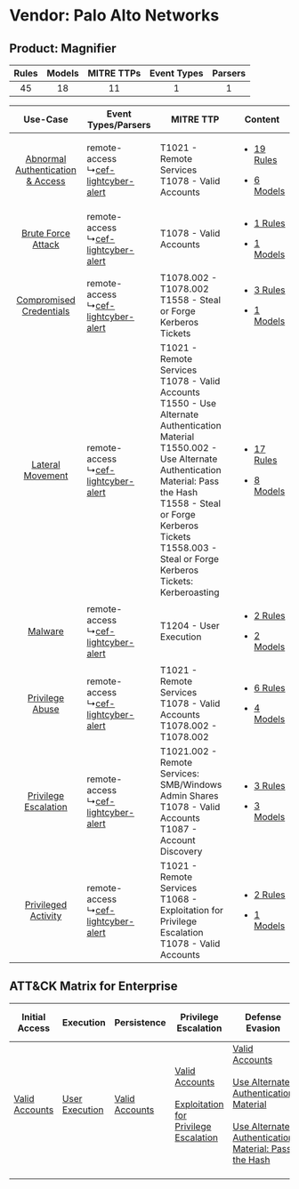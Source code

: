 Vendor: Palo Alto Networks
==========================
Product: Magnifier
------------------
| Rules | Models | MITRE TTPs | Event Types | Parsers |
|:-----:|:------:|:----------:|:-----------:|:-------:|
|  45   |   18   |     11     |      1      |    1    |

|    Use-Case    | Event Types/Parsers    | MITRE TTP    | Content    |
|:----:| ---- | ---- | ---- |
| [Abnormal Authentication & Access](../../../UseCases/uc_abnormal_authentication_&_access.md) |  remote-access<br> ↳[cef-lightcyber-alert](Ps/pC_ceflightcyberalert.md)<br> | T1021 - Remote Services<br>T1078 - Valid Accounts<br>    | [<ul><li>19 Rules</li></ul><ul><li>6 Models</li></ul>](RM/r_m_palo_alto_networks_magnifier_Abnormal_Authentication_&_Access.md) |
|    [Brute Force Attack](../../../UseCases/uc_brute_force_attack.md)    |  remote-access<br> ↳[cef-lightcyber-alert](Ps/pC_ceflightcyberalert.md)<br> | T1078 - Valid Accounts<br>    | [<ul><li>1 Rules</li></ul><ul><li>1 Models</li></ul>](RM/r_m_palo_alto_networks_magnifier_Brute_Force_Attack.md)    |
|          [Compromised Credentials](../../../UseCases/uc_compromised_credentials.md)          |  remote-access<br> ↳[cef-lightcyber-alert](Ps/pC_ceflightcyberalert.md)<br> | T1078.002 - T1078.002<br>T1558 - Steal or Forge Kerberos Tickets<br>    | [<ul><li>3 Rules</li></ul><ul><li>1 Models</li></ul>](RM/r_m_palo_alto_networks_magnifier_Compromised_Credentials.md)    |
|    [Lateral Movement](../../../UseCases/uc_lateral_movement.md)    |  remote-access<br> ↳[cef-lightcyber-alert](Ps/pC_ceflightcyberalert.md)<br> | T1021 - Remote Services<br>T1078 - Valid Accounts<br>T1550 - Use Alternate Authentication Material<br>T1550.002 - Use Alternate Authentication Material: Pass the Hash<br>T1558 - Steal or Forge Kerberos Tickets<br>T1558.003 - Steal or Forge Kerberos Tickets: Kerberoasting<br> | [<ul><li>17 Rules</li></ul><ul><li>8 Models</li></ul>](RM/r_m_palo_alto_networks_magnifier_Lateral_Movement.md)    |
|    [Malware](../../../UseCases/uc_malware.md)    |  remote-access<br> ↳[cef-lightcyber-alert](Ps/pC_ceflightcyberalert.md)<br> | T1204 - User Execution<br>    | [<ul><li>2 Rules</li></ul><ul><li>2 Models</li></ul>](RM/r_m_palo_alto_networks_magnifier_Malware.md)    |
|    [Privilege Abuse](../../../UseCases/uc_privilege_abuse.md)    |  remote-access<br> ↳[cef-lightcyber-alert](Ps/pC_ceflightcyberalert.md)<br> | T1021 - Remote Services<br>T1078 - Valid Accounts<br>T1078.002 - T1078.002<br>    | [<ul><li>6 Rules</li></ul><ul><li>4 Models</li></ul>](RM/r_m_palo_alto_networks_magnifier_Privilege_Abuse.md)    |
|    [Privilege Escalation](../../../UseCases/uc_privilege_escalation.md)    |  remote-access<br> ↳[cef-lightcyber-alert](Ps/pC_ceflightcyberalert.md)<br> | T1021.002 - Remote Services: SMB/Windows Admin Shares<br>T1078 - Valid Accounts<br>T1087 - Account Discovery<br>    | [<ul><li>3 Rules</li></ul><ul><li>3 Models</li></ul>](RM/r_m_palo_alto_networks_magnifier_Privilege_Escalation.md)    |
|    [Privileged Activity](../../../UseCases/uc_privileged_activity.md)    |  remote-access<br> ↳[cef-lightcyber-alert](Ps/pC_ceflightcyberalert.md)<br> | T1021 - Remote Services<br>T1068 - Exploitation for Privilege Escalation<br>T1078 - Valid Accounts<br>    | [<ul><li>2 Rules</li></ul><ul><li>1 Models</li></ul>](RM/r_m_palo_alto_networks_magnifier_Privileged_Activity.md)    |

ATT&CK Matrix for Enterprise
----------------------------
| Initial Access                                                      | Execution                                                           | Persistence                                                         | Privilege Escalation                                                                                                                                          | Defense Evasion                                                                                                                                                                                                                                                            | Credential Access                                                                                                                                                                           | Discovery                                                              | Lateral Movement                                                                                                                                                                                                                                                 | Collection | Command and Control | Exfiltration | Impact |
| ------------------------------------------------------------------- | ------------------------------------------------------------------- | ------------------------------------------------------------------- | ------------------------------------------------------------------------------------------------------------------------------------------------------------- | -------------------------------------------------------------------------------------------------------------------------------------------------------------------------------------------------------------------------------------------------------------------------- | ------------------------------------------------------------------------------------------------------------------------------------------------------------------------------------------- | ---------------------------------------------------------------------- | ---------------------------------------------------------------------------------------------------------------------------------------------------------------------------------------------------------------------------------------------------------------- | ---------- | ------------------- | ------------ | ------ |
| [Valid Accounts](https://attack.mitre.org/techniques/T1078)<br><br> | [User Execution](https://attack.mitre.org/techniques/T1204)<br><br> | [Valid Accounts](https://attack.mitre.org/techniques/T1078)<br><br> | [Valid Accounts](https://attack.mitre.org/techniques/T1078)<br><br>[Exploitation for Privilege Escalation](https://attack.mitre.org/techniques/T1068)<br><br> | [Valid Accounts](https://attack.mitre.org/techniques/T1078)<br><br>[Use Alternate Authentication Material](https://attack.mitre.org/techniques/T1550)<br><br>[Use Alternate Authentication Material: Pass the Hash](https://attack.mitre.org/techniques/T1550/002)<br><br> | [Steal or Forge Kerberos Tickets](https://attack.mitre.org/techniques/T1558)<br><br>[Steal or Forge Kerberos Tickets: Kerberoasting](https://attack.mitre.org/techniques/T1558/003)<br><br> | [Account Discovery](https://attack.mitre.org/techniques/T1087)<br><br> | [Remote Services](https://attack.mitre.org/techniques/T1021)<br><br>[Remote Services: SMB/Windows Admin Shares](https://attack.mitre.org/techniques/T1021/002)<br><br>[Use Alternate Authentication Material](https://attack.mitre.org/techniques/T1550)<br><br> |            |                     |              |        |